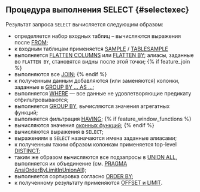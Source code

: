 ## Процедура выполнения SELECT {#selectexec}

Результат запроса `SELECT` вычисляется следующим образом:

* определяется набор входных таблиц – вычисляются выражения после [FROM](../../select/from.md);
* к входным таблицам применяется [SAMPLE](sample.md) / [TABLESAMPLE](sample.md)
* выполняется [FLATTEN COLUMNS](../../flatten.md#flatten-columns) или [FLATTEN BY](../../flatten.md); алиасы, заданные во `FLATTEN BY`, становятся видны после этой точки;
{% if feature_join %}
* выполняются все [JOIN](../../join.md);
{% endif %}
* к полученным данным добавляются (или заменяются) колонки, заданные в [GROUP BY ... AS ...](../../group_by.md);
* выполняется [WHERE](where.md) &mdash; все данные не удовлетворяющие предикату отфильтровываются;
* выполняется [GROUP BY](../../group_by.md), вычисляются значения агрегатных функций;
* выполняется фильтрация [HAVING](../../group_by.md#having);
{% if feature_window_functions %}
* вычисляются значения [оконных функций](../../window.md);
{% endif %}
* вычисляются выражения в `SELECT`;
* выражениям в `SELECT` назначаются имена заданные алиасами;
* к полученным таким образом колонкам применяется top-level [DISTINCT](distinct.md);
* таким же образом вычисляются все подзапросы в [UNION ALL](union_all.md), выполняется их объединение (см. [PRAGMA AnsiOrderByLimitInUnionAll](../../pragma.md#pragmas));
* выполняется сортировка согласно [ORDER BY](order_by.md);
* к полученному результату применяются [OFFSET и LIMIT](limit_offset.md).